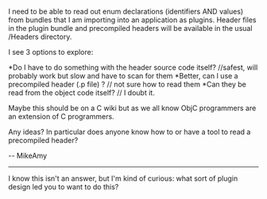 I need to be able to read out enum declarations (identifiers AND values) from bundles that I am importing into an application as plugins. Header files in the plugin bundle and precompiled headers will be available in the usual /Headers directory. 

I see 3 options to explore:

*Do I have to do something with the header source code itself? //safest, will probably work but slow and have to scan for them
*Better, can I use a precompiled header (.p file) ? // not sure how to read them
*Can they be read from the object code itself? // I doubt it.


Maybe this should be on a C wiki but as we all know ObjC programmers are an extension of C programmers.

Any ideas? In particular does anyone know how to or have a tool to read a precompiled header?

-- MikeAmy

----

I know this isn't an answer, but I'm kind of curious: what sort of plugin design led you to want to do this?
